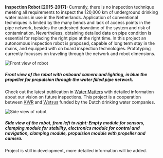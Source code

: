 **Inspection Robot [2015-2017]:** Currently, there is no inspection technique meeting all requirements to inspect the 120,000 km of underground drinking water mains in use in the Netherlands. Application of conventional techniques is limited by the many bends and lack of access points in the pipe network, besides the undesired downtime of the system and risk of contamination.
Nevertheless, obtaining detailed data on pipe condition is essential for replacing the right pipe at the right time.
In this project an autonomous inspection robot is proposed, capable of long term stay in the mains, and equipped with on board inspection technologies. Prototyping currently focusses on traveling through the network and robot dimensions.

![Front view of robot](img/work/robot/robot_front.jpg)
##### Front view of the robot with onboard camera and lighting, in blue the propeller for propulsion through the water filled pipe network.

Check out the latest publication in [Water Matters](http://www.h2o-watermatters.com/?article=2016123 "English publication in Water Matters, december 2016.") with detailed information about our vision on future inspections. This project is a cooperation between [KWR](https://www.kwrwater.nl/ "Bridging science to practice in the watercycle") and [Wetsus](https://www.wetsus.nl/ "European centre of excellence for sustainable water technology") funded by the Dutch drinking water companies.

![Side view of robot](img/work/robot/robot_sideview.jpg)
##### Side view of the robot, from left to right: Empty module for sensors, clamping module for stability, electronics module for control and navigation, clamping module, propulsion module with propeller and camera.

Project is still in development, more detailed information will be added.
